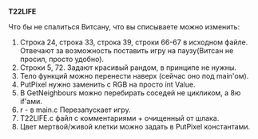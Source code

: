 **T22LIFE**

Что бы не спалиться Витсану, что вы списываете можно изменить:
1. Строка 24, строка 33, строка 39, строки 66-67 в исходном файле. Отвечают за возможность поставить игру на паузу(Витсан не просил, просто удобно).
2. Строки 5, 72. Задают красивый рандом, в принципе не нужны.
3. Тело функций можно перенести наверх (сейчас оно под main'ом).
4. PutPixel нужно заменить с RGB на просто int Value.
5. В GetNeighbours можно перебирать соседей не цикликом, а 8ю if'ами.
6. r - в main.c Перезапускает игру.
7. T22LIFE.c файл с комментариями + очищенный от шлака.
8. Цвет мертвой/живой клетки можно задать в PutPixel константами.
